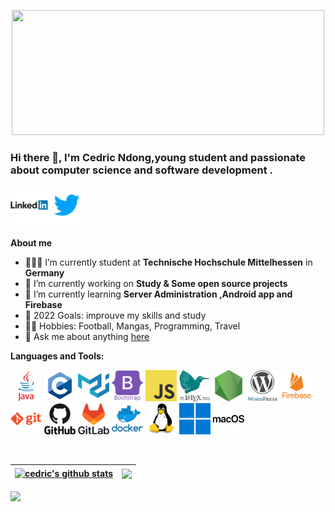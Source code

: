 <p align="center">
<img src="https://media.giphy.com/media/h408T6Y5GfmXBKW62l/giphy.gif" width="500px" height="200px">

### Hi there 👋, I'm Cedric Ndong,young student and passionate about computer science and software development .

<a href="https://www.linkedin.com/in/cedric-ndong-gomo-8915a4235/">
  <img align="left" alt="Cedric Ndong| Linkedin" width="60px" src="https://raw.githubusercontent.com/devicons/devicon/master/icons/linkedin/linkedin-original-wordmark.svg" />
</a>
<a href="https://twitter.com/NdongGomo">
  <img align="left" alt="Cedric Ndong | Twitter" width="60px" src="https://raw.githubusercontent.com/github/explore/80688e429a7d4ef2fca1e82350fe8e3517d3494d/topics/twitter/twitter.png" />
</a>

<br><br><br><br>

**About me**

- 👨🏿‍🎓 I’m currently student at **Technische Hochschule Mittelhessen** in **Germany**
- 🔭 I’m currently working on **Study & Some open source projects**
- 🌱 I’m currently learning **Server Administration ,Android app and Firebase**
- 👯 2022 Goals: improuve my skills and study
- 🧖‍♂️ Hobbies: Football, Mangas, Programming, Travel
- 💬 Ask me about anything [here]()

**Languages and Tools:**  

<code><img height="50" src="https://raw.githubusercontent.com/devicons/devicon/master/icons/java/java-original-wordmark.svg"></code>
<code><img height="50" src="https://raw.githubusercontent.com/github/explore/80688e429a7d4ef2fca1e82350fe8e3517d3494d/topics/c/c.png"></code>
<code><img height="50" src="https://raw.githubusercontent.com/devicons/devicon/master/icons/materialui/materialui-original.svg"></code>
<code><img height="50" src="https://raw.githubusercontent.com/devicons/devicon/master/icons/bootstrap/bootstrap-plain-wordmark.svg"></code>
<code><img height="50" src="https://raw.githubusercontent.com/github/explore/80688e429a7d4ef2fca1e82350fe8e3517d3494d/topics/javascript/javascript.png"></code>
<code><img height="50" src="https://raw.githubusercontent.com/github/explore/80688e429a7d4ef2fca1e82350fe8e3517d3494d/topics/latex/latex.png"></code>
<code><img height="50" src="https://raw.githubusercontent.com/github/explore/80688e429a7d4ef2fca1e82350fe8e3517d3494d/topics/nodejs/nodejs.png"></code>
<code><img height="50" src="https://raw.githubusercontent.com/devicons/devicon/master/icons/wordpress/wordpress-original.svg"></code>
<code><img height="50" src="https://raw.githubusercontent.com/devicons/devicon/master/icons/firebase/firebase-plain-wordmark.svg"></code>
<code><img height="50" src="https://raw.githubusercontent.com/devicons/devicon/master/icons/git/git-plain-wordmark.svg"></code>
<code><img height="50" src="https://raw.githubusercontent.com/devicons/devicon/master/icons/github/github-original-wordmark.svg"></code>
<code><img height="50" src="https://raw.githubusercontent.com/devicons/devicon/master/icons/gitlab/gitlab-original-wordmark.svg"></code>
<code><img height="50" src="https://raw.githubusercontent.com/github/explore/80688e429a7d4ef2fca1e82350fe8e3517d3494d/topics/docker/docker.png"></code>
<code><img height="50" src="https://raw.githubusercontent.com/devicons/devicon/master/icons/linux/linux-original.svg"></code>
<code><img height="50" src="https://raw.githubusercontent.com/github/explore/80688e429a7d4ef2fca1e82350fe8e3517d3494d/topics/windows/windows.png"></code>
<code><img height="50" src="https://raw.githubusercontent.com/github/explore/80688e429a7d4ef2fca1e82350fe8e3517d3494d/topics/macos/macos.png"></code>


<br>

| <a href="https://github.com/cedricndong/github-readme-stats"><img align="center" src="https://github-readme-stats.vercel.app/api?username=cedricndong&show_icons=true&include_all_commits=true&theme=synthwave&hide_border=true" alt="cedric's github stats" /></a> | <a href="https://github.com/cedricndong/github-readme-stats"><img align="center" src="https://github-readme-stats.vercel.app/api/top-langs/?username=cedricndong&layout=compact&theme=buefy&hide_border=true" /></a> |
| ------------- | ------------- |

<a>
  <img align="center" src="https://github-readme-streak-stats.herokuapp.com/?user=cedricndong&theme=synthwave" />
</a>
</p >



